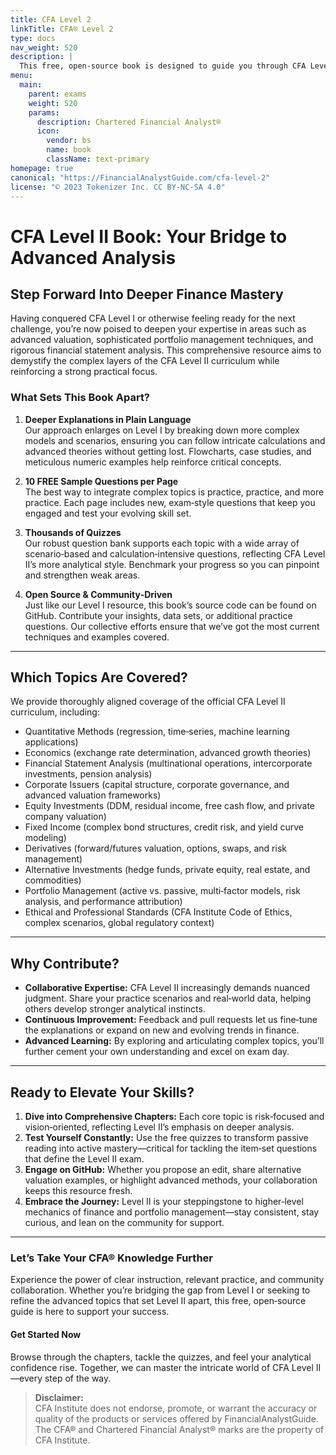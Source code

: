 ```yaml
---
title: CFA Level 2
linkTitle: CFA® Level 2
type: docs
nav_weight: 520
description: |
  This free, open‐source book is designed to guide you through CFA Level II with in‐depth clarity, extensive examples, and thousands of practice questions. Building on the foundations of Level I, our focus broadens to more advanced analytical techniques, real‐world scenarios, and a collaborative, learner‐driven approach.
menu:
  main:
    parent: exams
    weight: 520
    params:
      description: Chartered Financial Analyst®
      icon:
        vendor: bs
        name: book
        className: text-primary
homepage: true
canonical: "https://FinancialAnalystGuide.com/cfa-level-2"
license: "© 2023 Tokenizer Inc. CC BY-NC-SA 4.0"
---
```


# CFA Level II Book: Your Bridge to Advanced Analysis

## Step Forward Into Deeper Finance Mastery

Having conquered CFA Level I or otherwise feeling ready for the next challenge, you’re now poised to deepen your expertise in areas such as advanced valuation, sophisticated portfolio management techniques, and rigorous financial statement analysis. This comprehensive resource aims to demystify the complex layers of the CFA Level II curriculum while reinforcing a strong practical focus.

### What Sets This Book Apart?

1. **Deeper Explanations in Plain Language**  
   Our approach enlarges on Level I by breaking down more complex models and scenarios, ensuring you can follow intricate calculations and advanced theories without getting lost. Flowcharts, case studies, and meticulous numeric examples help reinforce critical concepts.

2. **10 FREE Sample Questions per Page**  
   The best way to integrate complex topics is practice, practice, and more practice. Each page includes new, exam‐style questions that keep you engaged and test your evolving skill set.

3. **Thousands of Quizzes**  
   Our robust question bank supports each topic with a wide array of scenario‐based and calculation‐intensive questions, reflecting CFA Level II’s more analytical style. Benchmark your progress so you can pinpoint and strengthen weak areas.

4. **Open Source & Community‐Driven**  
   Just like our Level I resource, this book’s source code can be found on GitHub. Contribute your insights, data sets, or additional practice questions. Our collective efforts ensure that we’ve got the most current techniques and examples covered.

---

## Which Topics Are Covered?

We provide thoroughly aligned coverage of the official CFA Level II curriculum, including:
- Quantitative Methods (regression, time‐series, machine learning applications)  
- Economics (exchange rate determination, advanced growth theories)  
- Financial Statement Analysis (multinational operations, intercorporate investments, pension analysis)  
- Corporate Issuers (capital structure, corporate governance, and advanced valuation frameworks)  
- Equity Investments (DDM, residual income, free cash flow, and private company valuation)  
- Fixed Income (complex bond structures, credit risk, and yield curve modeling)  
- Derivatives (forward/futures valuation, options, swaps, and risk management)  
- Alternative Investments (hedge funds, private equity, real estate, and commodities)  
- Portfolio Management (active vs. passive, multi‐factor models, risk analysis, and performance attribution)  
- Ethical and Professional Standards (CFA Institute Code of Ethics, complex scenarios, global regulatory context)

---

## Why Contribute?

- **Collaborative Expertise:** CFA Level II increasingly demands nuanced judgment. Share your practice scenarios and real‐world data, helping others develop stronger analytical instincts.  
- **Continuous Improvement:** Feedback and pull requests let us fine‐tune the explanations or expand on new and evolving trends in finance.  
- **Advanced Learning:** By exploring and articulating complex topics, you’ll further cement your own understanding and excel on exam day.

---

## Ready to Elevate Your Skills?

1. **Dive into Comprehensive Chapters:** Each core topic is risk‐focused and vision‐oriented, reflecting Level II’s emphasis on deeper analysis.  
2. **Test Yourself Constantly:** Use the free quizzes to transform passive reading into active mastery—critical for tackling the item‐set questions that define the Level II exam.  
3. **Engage on GitHub:** Whether you propose an edit, share alternative valuation examples, or highlight advanced methods, your collaboration keeps this resource fresh.  
4. **Embrace the Journey:** Level II is your steppingstone to higher‐level mechanics of finance and portfolio management—stay consistent, stay curious, and lean on the community for support.

---

### Let’s Take Your CFA® Knowledge Further

Experience the power of clear instruction, relevant practice, and community collaboration. Whether you’re bridging the gap from Level I or seeking to refine the advanced topics that set Level II apart, this free, open‐source guide is here to support your success.

#### Get Started Now  
Browse through the chapters, tackle the quizzes, and feel your analytical confidence rise. Together, we can master the intricate world of CFA Level II—every step of the way.

> **Disclaimer:**  
> CFA Institute does not endorse, promote, or warrant the accuracy or quality of the products or services offered by FinancialAnalystGuide. The CFA® and Chartered Financial Analyst® marks are the property of CFA Institute.